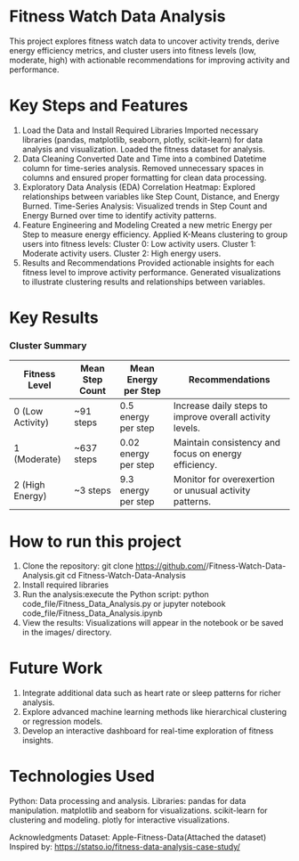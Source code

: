 # Fitness Watch Data Analysis
This project explores fitness watch data to uncover activity trends, derive energy efficiency metrics, and cluster users into fitness levels (low, moderate, high) with actionable recommendations for improving activity and performance.

# Key Steps and Features 
1. Load the Data and Install Required Libraries
Imported necessary libraries (pandas, matplotlib, seaborn, plotly, scikit-learn) for data analysis and visualization.
Loaded the fitness dataset for analysis.
2. Data Cleaning
Converted Date and Time into a combined Datetime column for time-series analysis.
Removed unnecessary spaces in columns and ensured proper formatting for clean data processing.
3. Exploratory Data Analysis (EDA)
Correlation Heatmap: Explored relationships between variables like Step Count, Distance, and Energy Burned.
Time-Series Analysis: Visualized trends in Step Count and Energy Burned over time to identify activity patterns.
4. Feature Engineering and Modeling
Created a new metric Energy per Step to measure energy efficiency.
Applied K-Means clustering to group users into fitness levels:
Cluster 0: Low activity users.
Cluster 1: Moderate activity users.
Cluster 2: High energy users.
5. Results and Recommendations
Provided actionable insights for each fitness level to improve activity performance.
Generated visualizations to illustrate clustering results and relationships between variables.

# Key Results 
### Cluster Summary

| **Fitness Level**    | **Mean Step Count** | **Mean Energy per Step** | **Recommendations**                                     |
|-----------------------|---------------------|---------------------------|---------------------------------------------------------|
| 0 (Low Activity)      | ~91 steps          | 0.5 energy per step       | Increase daily steps to improve overall activity levels.|
| 1 (Moderate)          | ~637 steps         | 0.02 energy per step      | Maintain consistency and focus on energy efficiency.    |
| 2 (High Energy)       | ~3 steps           | 9.3 energy per step       | Monitor for overexertion or unusual activity patterns.  |

# How to run this project

1) Clone the repository:
git clone https://github.com/<your-username>/Fitness-Watch-Data-Analysis.git
cd Fitness-Watch-Data-Analysis
2) Install required libraries
3) Run the analysis:execute the Python script:
python code_file/Fitness_Data_Analysis.py or jupyter notebook code_file/Fitness_Data_Analysis.ipynb
4) View the results: Visualizations will appear in the notebook or be saved in the images/ directory.

# Future Work
1) Integrate additional data such as heart rate or sleep patterns for richer analysis.
2) Explore advanced machine learning methods like hierarchical clustering or regression models.
3) Develop an interactive dashboard for real-time exploration of fitness insights.

# Technologies Used
Python: Data processing and analysis.
Libraries:
pandas for data manipulation.
matplotlib and seaborn for visualizations.
scikit-learn for clustering and modeling.
plotly for interactive visualizations.

Acknowledgments
Dataset: Apple-Fitness-Data(Attached the dataset)
Inspired by: https://statso.io/fitness-data-analysis-case-study/ 
